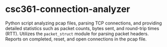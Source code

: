 # csc361-connection-analyzer
Python script analyzing pcap files, parsing TCP connections, and providing detailed statistics such as packet counts, bytes sent, and round-trip times (RTT). Utilizes the `packet_struct` module for parsing packet headers. Reports on completed, reset, and open connections in the pcap file.
